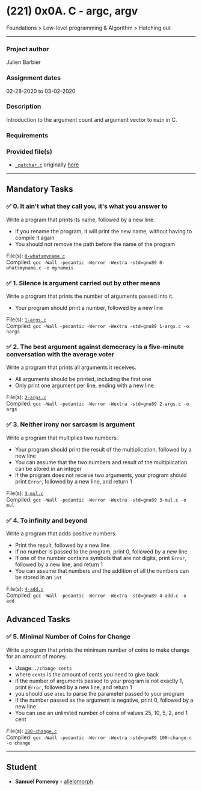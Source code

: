 # (221) 0x0A. C - argc, argv
Foundations > Low-level programming & Algorithm > Hatching out

---

### Project author
Julien Barbier

### Assignment dates
02-28-2020 to 03-02-2020

### Description
Introduction to the argument count and argument vector to `main` in C.

### Requirements

### Provided file(s)
* [`_putchar.c`](./_putchar.c) originally [here](https://github.com/holbertonschool/_putchar.c/blob/master/_putchar.c)

---

## Mandatory Tasks

### :white_check_mark: 0. It ain't what they call you, it's what you answer to
Write a program that prints its name, followed by a new line.

* If you rename the program, it will print the new name, without having to compile it again
* You should not remove the path before the name of the program

File(s): [`0-whatsmyname.c`](./0-whatsmyname.c)\
Compiled: `gcc -Wall -pedantic -Werror -Wextra -std=gnu89 0-whatsmyname.c -o mynameis`

### :white_check_mark: 1. Silence is argument carried out by other means
Write a program that prints the number of arguments passed into it.

* Your program should print a number, followed by a new line

File(s): [`1-args.c`](./1-args.c)\
Compiled: `gcc -Wall -pedantic -Werror -Wextra -std=gnu89 1-args.c -o nargs`

### :white_check_mark: 2. The best argument against democracy is a five-minute conversation with the average voter
Write a program that prints all arguments it receives.

* All arguments should be printed, including the first one
* Only print one argument per line, ending with a new line

File(s): [`2-args.c`](./2-args.c)\
Compiled: `gcc -Wall -pedantic -Werror -Wextra -std=gnu89 2-args.c -o args`

### :white_check_mark: 3. Neither irony nor sarcasm is argument
Write a program that multiplies two numbers.

* Your program should print the result of the multiplication, followed by a new line
* You can assume that the two numbers and result of the multiplication can be stored in an integer
* If the program does not receive two arguments, your program should print `Error`, followed by a new line, and return 1

File(s): [`3-mul.c`](./3-mul.c)\
Compiled: `gcc -Wall -pedantic -Werror -Wextra -std=gnu89 3-mul.c -o mul`

### :white_check_mark: 4. To infinity and beyond
Write a program that adds positive numbers.

* Print the result, followed by a new line
* If no number is passed to the program, print 0, followed by a new line
* If one of the number contains symbols that are not digits, print `Error`, followed by a new line, and return 1
* You can assume that numbers and the addition of all the numbers can be stored in an `int`

File(s): [`4-add.c`](./4-add.c)\
Compiled: `gcc -Wall -pedantic -Werror -Wextra -std=gnu89 4-add.c -o add`

## Advanced Tasks

### :white_check_mark: 5. Minimal Number of Coins for Change
Write a program that prints the minimum number of coins to make change for an amount of money.

* Usage: `./change cents`
* where `cents` is the amount of cents you need to give back
* if the number of arguments passed to your program is not exactly 1, print `Error`, followed by a new line, and return 1
* you should use `atoi` to parse the parameter passed to your program
* If the number passed as the argument is negative, print 0, followed by a new line
* You can use an unlimited number of coins of values 25, 10, 5, 2, and 1 cent

File(s): [`100-change.c`](./100-change.c)\
Compiled: `gcc -Wall -pedantic -Werror -Wextra -std=gnu89 100-change.c -o change`

---

## Student
* **Samuel Pomeroy** - [allelomorph](github.com/allelomorph)
